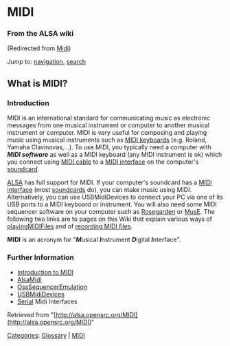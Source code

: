 MIDI
====

### From the ALSA wiki

(Redirected from [Midi](?title=Midi&redirect=no "Midi"))

Jump to: [navigation](#mw-head), [search](#p-search)

What is MIDI?
-------------

### Introduction

MIDI is an international standard for communicating music as electronic
messages from one musical instrument or computer to another musical
instrument or computer. MIDI is very useful for composing and playing
music using musical instruments such as [MIDI
keyboards](/MIDI_keyboards "MIDI keyboards") (e.g. Roland, Yamaha
Clavinovas,...). To use MIDI, you typically need a computer with ***MIDI
software*** as well as a MIDI keyboard (any MIDI instrument is ok) which
you connect using [MIDI cable](/MIDI_cable "MIDI cable") to a [MIDI
interface](/MIDI_interface "MIDI interface") on the computer's
[soundcard](/Soundcard "Soundcard").

[ALSA](/ALSA "ALSA") has full support for MIDI. If your computer's
soundcard has a [MIDI interface](/MIDI_interface "MIDI interface") (most
[soundcards](/Soundcard "Soundcard") do), you can make music using MIDI.
Alternatively, you can use USBMidiDevices to connect your PC via one of
its USB ports to a MIDI keyboard or instrument. You will also need some
MIDI sequencer software on your computer such as
[Rosegarden](/Rosegarden "Rosegarden") or [MusE](/MusE "MusE"). The
following two links are to pages on this Wiki that explain various ways
of [playingMIDIFiles](/PlayingMIDIFiles "PlayingMIDIFiles") and of
[recording MIDI files](/Recording_MIDI_files "Recording MIDI files").

**MIDI** is an acronym for "***M***usical ***I***nstrument ***D***igital
***I***nterface".

### Further Information

-   [Introduction to MIDI](http://en.wikipedia.org/wiki/MIDI)
-   [AlsaMidi](/AlsaMidi "AlsaMidi")
-   [OssSequencerEmulation](/OssSequencerEmulation "OssSequencerEmulation")
-   [USBMidiDevices](/USBMidiDevices "USBMidiDevices")
-   [Serial](/Serial "Serial") Midi Interfaces

Retrieved from
"[http://alsa.opensrc.org/MIDI](http://alsa.opensrc.org/MIDI)"

[Categories](/Special:Categories "Special:Categories"):
[Glossary](/Category:Glossary "Category:Glossary") |
[MIDI](/Category:MIDI "Category:MIDI")

